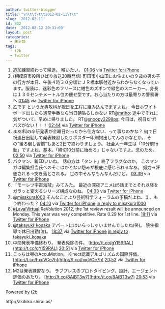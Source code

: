 ```yaml
---
author: twitter-blogger
title: "\n\t\t\t\t2012-02-11\t\t"
slug: '2012-02-11'
id: 832
date: '2012-02-12 20:31:00'
layout: post
categories:
  - 未分類
tags:
  - t2b
  - Twitter
---
```


<div xmlns:georss="http://www.georss.org/georss">

1.  <span><span>追加練習終わって帰途。 喉いたい。</span> <span>[<span>01:06</span>](http://twitter.com/o_ob/status/168304980737011712) <span>via [Twitter for iPhone](http://twitter.com/#!/download/iphone)</span></span></span>
2.  <span><span>(相模原市役所ひばり放送20時発信) 町田市小山田にお住まいの９歳の男の子の行方が本日、午後４時３０分頃にＪＲ橋本駅付近からわからなくなっています。服装は、迷彩色のフリースに紺色のズボンで緑色のスニーカー。身長は１３０センチメートル位の痩せ型です。お心当たりの方は最寄りの警察署へ</span> <span>[<span>01:45</span>](http://twitter.com/o_ob/status/168314694849929216) <span>via [Twitter for iPhone](http://twitter.com/#!/download/iphone)</span></span></span>
3.  <span><span>乙です というか専攻科が祝日を工程に組み込んでますよね。 今日ホワイトボード出したら通常手番なら当日朝貼るしかない RT@[mriho](http://twitter.com/mriho "mriho"): 途中でそれに気がついて、早めに帰りました。 RT@[snoopy3298ps](http://twitter.com/snoopy3298ps "snoopy3298ps"): 今日は，祝日だぜ!バスがない！！！</span> <span>[<span>02:44</span>](http://twitter.com/o_ob/status/168329449618677760) <span>via [Twitter for iPhone](http://twitter.com/#!/download/iphone)</span></span></span>
4.  <span><span>まあI科の卒研発表が金曜日だったから仕方ない、って事なのかな？ 何で日祝連日出勤して発表練習したりポスター印刷掲出してんのかなとか。 その"後ろ倒し習慣"もあと2日で終わりましょう。 社会人一年生は「10分前行動」ですよね、基本。「締切10分前に始めろ」じゃないですよ。念のため。</span> <span>[<span>02:50</span>](http://twitter.com/o_ob/status/168331025657757697) <span>via [Twitter for iPhone](http://twitter.com/#!/download/iphone)</span></span></span>
5.  <span><span>バクマン、新EDいいね。 話の方は「タント」終了フラグなのか。 このマンガは編集担当氏へのそこはかとない怨みが根底に感じられるなあ。 努力→評価される→突き落とされる。 世の中そんなもんなんだけど。</span> <span>[<span>03:39</span>](http://twitter.com/o_ob/status/168343461811077120) <span>via [Twitter for iPhone](http://twitter.com/#!/download/iphone)</span></span></span>
6.  <span><span>「モーレツ宇宙海賊」みてみた。 最近の深夜アニメは5話までとそれ以降をガラッと変えるシリーズ構成なのね。</span> <span>[<span>04:03</span>](http://twitter.com/o_ob/status/168349416355401729) <span>via [Twitter for iPhone](http://twitter.com/#!/download/iphone)</span></span></span>
7.  <span><span>@[misakura1000](http://twitter.com/misakura1000 "misakura1000") そんなことより芸術科学フォーラムの予稿だよね、え、もう終わった？</span> <span>[<span>04:10</span>](http://twitter.com/o_ob/status/168351331189395457) <span>via [Twitter for iPhone](http://twitter.com/#!/download/iphone)</span> [in reply to misakura1000](http://twitter.com/misakura1000/status/168349761357885442)</span></span>
8.  <span><span>[#LavalVirtual](http://twitter.com/search?q=%23LavalVirtual "#LavalVirtual") ReVolution 2012, the 1st review result will be announced on Monday. This year was very competitive. Rate 0.29 for 1st line.</span> <span>[<span>18:11</span>](http://twitter.com/o_ob/status/168562836946157568) <span>via [Twitter for iPhone](http://twitter.com/#!/download/iphone)</span></span></span>
9.  <span><span>@[takayuki_kosaka](http://twitter.com/takayuki_kosaka "takayuki_kosaka") アパートにはいらっしゃいませんでしたね(笑)。 院生指導で休日出勤(泣)。</span> <span>[<span>18:37</span>](http://twitter.com/o_ob/status/168569305875759104) <span>via [Twitter for iPhone](http://twitter.com/#!/download/iphone)</span> [in reply to takayuki_kosaka](http://twitter.com/takayuki_kosaka/status/168568668383485953)</span></span>
10.  <span><span>中間発表準備終わり。 発表免除の件。 [http://t.co/gYI59RAL](http://t.co/gYI59RAL)</span> <span>[<span>20:51</span>](http://twitter.com/o_ob/status/168603168865927170) <span>via [Twitter for iPhone](http://twitter.com/#!/download/iphone)</span></span></span>
11.  <span><span>こっちは噂のAccuMotion。 Kinect認識アルゴリズムの国際評価。 [http://t.co/hxoVCe7h](http://t.co/hxoVCe7h)</span> <span>[<span>20:52</span>](http://twitter.com/o_ob/status/168603404732596224) <span>via [Twitter for iPhone](http://twitter.com/#!/download/iphone)</span></span></span>
12.  <span><span>M2は発表練習なう。 ラブプレスのプロトタイピング、設計、エージェント評価のあたり。 [http://t.co/8AiBT3w7](http://t.co/8AiBT3w7)</span> <span>[<span>20:53</span>](http://twitter.com/o_ob/status/168603714486145024) <span>via [Twitter for iPhone](http://twitter.com/#!/download/iphone)</span></span></span>

</div>

Powered by [t2b](http://t2b.utilz.jp/)

<div>http://akihiko.shirai.as/</div>